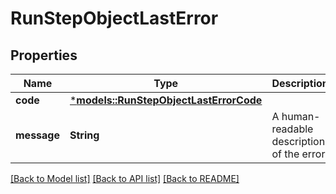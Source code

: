 # RunStepObjectLastError

## Properties
Name | Type | Description | Notes
------------ | ------------- | ------------- | -------------
**code** | [***models::RunStepObjectLastErrorCode**](RunStepObject_last_error_code.md) |  | 
**message** | **String** | A human-readable description of the error. | 

[[Back to Model list]](../README.md#documentation-for-models) [[Back to API list]](../README.md#documentation-for-api-endpoints) [[Back to README]](../README.md)


